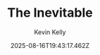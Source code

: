 ---
title: "The Inevitable"
date: "2025-08-16T19:43:17.462Z"
author: "Kevin Kelly"
read_year: "NO"
recommendation: '3'
url: /bookshelf/the-inevitable
---